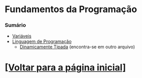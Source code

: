 # Fundamentos da Programação

<!--
TODO: abaixo temos uma lista de tópicos que eu irei estudar:

- Tipos comuns de dados
- Estruturas de Controle
    + Laços de Repetição
- Funções
- Funções x Métodos
- Parâmetros x Argumentos
- Módulos x Bibliotecas x Frameworks
- Linguagem de Programação
    + Linguagem de Programação Compilada
    + Linguagem de Programação Interpretada
    + Linguagem de Programação Dinâmica
    + Linguagem de Script
- Orientação a Objetos (OOP)
- Baseada em Prototipagem
- Assincronicidade
- Event-Driven
- Conteúdo Dinâmico em páginas web
- Desenvolvimento Front-end
- Desenvolvimento Back-end
-->

### Sumário

- [Variáveis](./variaveis.md)
- [Linguagem de Programação](./linguagem-progamacao/linguagem-programacao.md)
    + [Dinamicamente Tipada](./linguagem-progamacao/dinamicamente-tipada.md) (encontra-se em outro arquivo)

# [[Voltar para a página inicial]](../README.md)